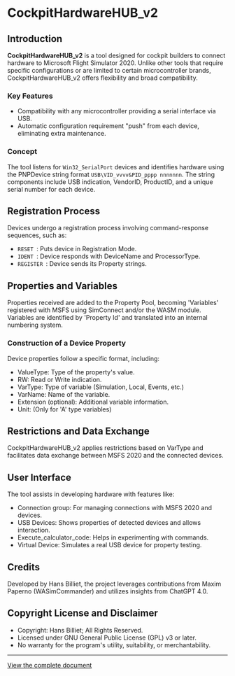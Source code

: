 
# CockpitHardwareHUB_v2

## Introduction
**CockpitHardwareHUB_v2** is a tool designed for cockpit builders to connect hardware to Microsoft Flight Simulator 2020. Unlike other tools that require specific configurations or are limited to certain microcontroller brands, CockpitHardwareHUB_v2 offers flexibility and broad compatibility.

### Key Features
- Compatibility with any microcontroller providing a serial interface via USB.
- Automatic configuration requirement "push" from each device, eliminating extra maintenance.

### Concept
The tool listens for `Win32_SerialPort` devices and identifies hardware using the PNPDevice string format `USB\VID_vvvv&PID_pppp
nnnnnnn`. The string components include USB indication, VendorID, ProductID, and a unique serial number for each device.

## Registration Process
Devices undergo a registration process involving command-response sequences, such as:
- `RESET
`: Puts device in Registration Mode.
- `IDENT
`: Device responds with DeviceName and ProcessorType.
- `REGISTER
`: Device sends its Property strings.

## Properties and Variables
Properties received are added to the Property Pool, becoming 'Variables' registered with MSFS using SimConnect and/or the WASM module. Variables are identified by 'Property Id' and translated into an internal numbering system.

### Construction of a Device Property
Device properties follow a specific format, including:
- ValueType: Type of the property's value.
- RW: Read or Write indication.
- VarType: Type of variable (Simulation, Local, Events, etc.)
- VarName: Name of the variable.
- Extension (optional): Additional variable information.
- Unit: (Only for 'A' type variables)

## Restrictions and Data Exchange
CockpitHardwareHUB_v2 applies restrictions based on VarType and facilitates data exchange between MSFS 2020 and the connected devices.

## User Interface
The tool assists in developing hardware with features like:
- Connection group: For managing connections with MSFS 2020 and devices.
- USB Devices: Shows properties of detected devices and allows interaction.
- Execute_calculator_code: Helps in experimenting with commands.
- Virtual Device: Simulates a real USB device for property testing.

## Credits
Developed by Hans Billiet, the project leverages contributions from Maxim Paperno (WASimCommander) and utilizes insights from ChatGPT 4.0.

## Copyright License and Disclaimer
- Copyright: Hans Billiet; All Rights Reserved.
- Licensed under GNU General Public License (GPL) v3 or later.
- No warranty for the program's utility, suitability, or merchantability.

---

[View the complete document](CockpitHardwareHUB%20Readme.docx)
